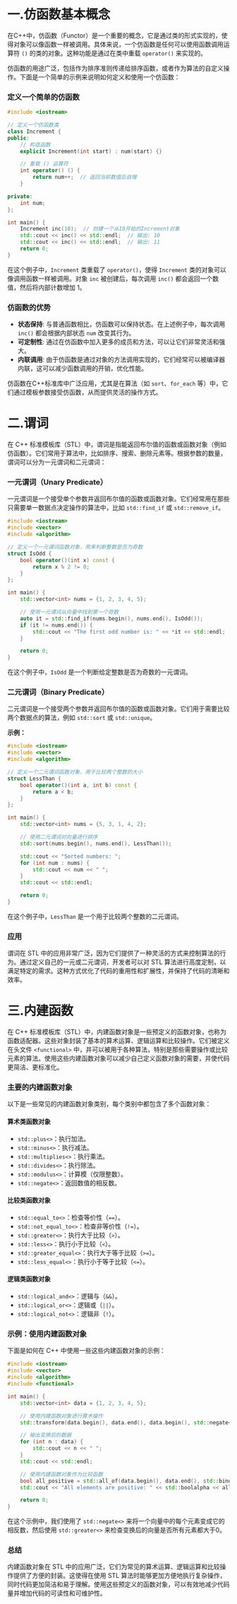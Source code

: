 # 一.仿函数基本概念
在C++中，仿函数（Functor）是一个重要的概念，它是通过类的形式实现的，使得对象可以像函数一样被调用。具体来说，一个仿函数是任何可以使用函数调用运算符 `()` 的类的对象。这种功能是通过在类中重载 `operator()` 来实现的。

仿函数的用途广泛，包括作为排序准则传递给排序函数，或者作为算法的自定义操作。下面是一个简单的示例来说明如何定义和使用一个仿函数：
### 定义一个简单的仿函数
```c++
#include <iostream>

// 定义一个仿函数类
class Increment {
public:
    // 构造函数
    explicit Increment(int start) : num(start) {}

    // 重载 () 运算符
    int operator() () {
        return num++;  // 返回当前数值后自增
    }

private:
    int num;
};

int main() {
    Increment inc(10);  // 创建一个从10开始的Increment对象
    std::cout << inc() << std::endl;  // 输出: 10
    std::cout << inc() << std::endl;  // 输出: 11
    return 0;
}
```
在这个例子中，`Increment` 类重载了 `operator()`，使得 `Increment` 类的对象可以像调用函数一样被调用。对象 `inc` 被创建后，每次调用 `inc()` 都会返回一个数值，然后将内部计数增加 1。

### 仿函数的优势

- **状态保持**: 与普通函数相比，仿函数可以保持状态。在上述例子中，每次调用 `inc()` 都会根据内部状态 `num` 改变其行为。
- **可定制性**: 通过在仿函数中加入更多的成员和方法，可以让它们非常灵活和强大。
- **内联调用**: 由于仿函数是通过对象的方法调用实现的，它们经常可以被编译器内联，这可以减少函数调用的开销，优化性能。

仿函数在C++标准库中广泛应用，尤其是在算法（如 `sort`、`for_each` 等）中，它们通过模板参数接受仿函数，从而提供灵活的操作方式。
# 二.谓词
在 C++ 标准模板库（STL）中，谓词是指能返回布尔值的函数或函数对象（例如仿函数）。它们常用于算法中，比如排序、搜索、删除元素等。根据参数的数量，谓词可以分为一元谓词和二元谓词：

### 一元谓词（Unary Predicate）

一元谓词是一个接受单个参数并返回布尔值的函数或函数对象。它们经常用在那些只需要单一数据点决定操作的算法中，比如 `std::find_if` 或 `std::remove_if`。
```cpp
#include <iostream>
#include <vector>
#include <algorithm>

// 定义一个一元谓词函数对象，用来判断整数是否为奇数
struct IsOdd {
    bool operator()(int x) const {
        return x % 2 != 0;
    }
};

int main() {
    std::vector<int> nums = {1, 2, 3, 4, 5};

    // 使用一元谓词从向量中找到第一个奇数
    auto it = std::find_if(nums.begin(), nums.end(), IsOdd());
    if (it != nums.end()) {
        std::cout << "The first odd number is: " << *it << std::endl;
    }

    return 0;
}

```
在这个例子中，`IsOdd` 是一个判断给定整数是否为奇数的一元谓词。

### 二元谓词（Binary Predicate）

二元谓词是一个接受两个参数并返回布尔值的函数或函数对象。它们用于需要比较两个数据点的算法，例如 `std::sort` 或 `std::unique`。

**示例：**
```cpp
#include <iostream>
#include <vector>
#include <algorithm>

// 定义一个二元谓词函数对象，用于比较两个整数的大小
struct LessThan {
    bool operator()(int a, int b) const {
        return a < b;
    }
};

int main() {
    std::vector<int> nums = {5, 3, 1, 4, 2};

    // 使用二元谓词对向量进行排序
    std::sort(nums.begin(), nums.end(), LessThan());

    std::cout << "Sorted numbers: ";
    for (int num : nums) {
        std::cout << num << " ";
    }
    std::cout << std::endl;

    return 0;
}

```
在这个例子中，`LessThan` 是一个用于比较两个整数的二元谓词。

### 应用

谓词在 STL 中的应用非常广泛，因为它们提供了一种灵活的方式来控制算法的行为。通过定义自己的一元或二元谓词，开发者可以对 STL 算法进行高度定制，以满足特定的需求。这种方式优化了代码的重用性和扩展性，并保持了代码的清晰和效率。
# 三.内建函数
在 C++ 标准模板库（STL）中，内建函数对象是一些预定义的函数对象，也称为函数适配器。这些对象封装了基本的算术运算、逻辑运算和比较操作。它们被定义在头文件 `<functional>` 中，并可以被用于各种算法，特别是那些需要操作或比较元素的算法。使用这些内建函数对象可以减少自己定义函数对象的需要，并使代码更简洁、更标准化。
### 主要的内建函数对象

以下是一些常见的内建函数对象类别，每个类别中都包含了多个函数对象：

#### 算术类函数对象

- `std::plus<>`：执行加法。
- `std::minus<>`：执行减法。
- `std::multiplies<>`：执行乘法。
- `std::divides<>`：执行除法。
- `std::modulus<>`：计算模（仅限整数）。
- `std::negate<>`：返回数值的相反数。

#### 比较类函数对象

- `std::equal_to<>`：检查等价性（`==`）。
- `std::not_equal_to<>`：检查非等价性（`!=`）。
- `std::greater<>`：执行大于比较（`>`）。
- `std::less<>`：执行小于比较（`<`）。
- `std::greater_equal<>`：执行大于等于比较（`>=`）。
- `std::less_equal<>`：执行小于等于比较（`<=`）。

#### 逻辑类函数对象

- `std::logical_and<>`：逻辑与（`&&`）。
- `std::logical_or<>`：逻辑或（`||`）。
- `std::logical_not<>`：逻辑非（`!`）。

### 示例：使用内建函数对象

下面是如何在 C++ 中使用一些这些内建函数对象的示例：
```cpp
#include <iostream>
#include <vector>
#include <algorithm>
#include <functional>

int main() {
    std::vector<int> data = {1, 2, 3, 4, 5};

    // 使用内建函数对象进行算术操作
    std::transform(data.begin(), data.end(), data.begin(), std::negate<int>());

    // 输出变换后的数据
    for (int n : data) {
        std::cout << n << " ";
    }
    std::cout << std::endl;

    // 使用内建函数对象作为比较函数
    bool all_positive = std::all_of(data.begin(), data.end(), std::bind(std::greater<int>(), std::placeholders::_1, 0));
    std::cout << "All elements are positive: " << std::boolalpha << all_positive << std::endl;

    return 0;
}

```
在这个示例中，我们使用了 `std::negate<>` 来将一个向量中的每个元素变成它的相反数，然后使用 `std::greater<>` 来检查变换后的向量是否所有元素都大于0。

### 总结

内建函数对象在 STL 中的应用广泛，它们为常见的算术运算、逻辑运算和比较操作提供了方便的封装。这使得在使用 STL 算法时能够更加方便地执行复杂操作，同时代码更加简洁和易于理解。使用这些预定义的函数对象，可以有效地减少代码量并增加代码的可读性和可维护性。
